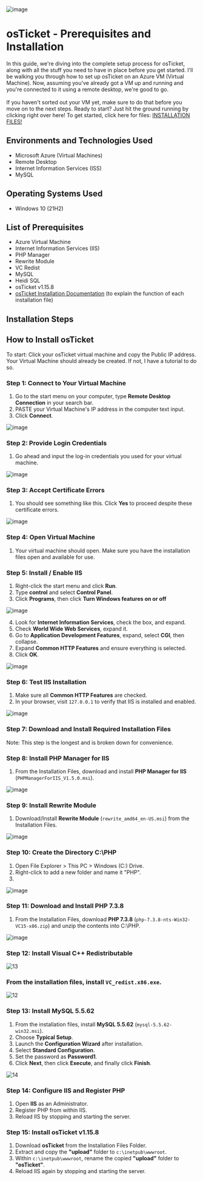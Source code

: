 <p align="center">
   
![image](https://github.com/Bybburnam/ostickets-prereqs/assets/102566114/9f54090c-2ac9-42f9-9ea2-ad7252719fe8)


</p>

<h1>osTicket - Prerequisites and Installation</h1>
In this guide, we're diving into the complete setup process for osTicket, along with all the stuff you need to have in place before you get started. I'll be walking you through how to set up osTicket on an Azure VM (Virtual Machine). Now, assuming you've already got a VM up and running and you're connected to it using a remote desktop, we're good to go.<br/>
<br/>
If you haven't sorted out your VM yet, make sure to do that before you move on to the next steps. Ready to start? Just hit the ground running by clicking right over here! To get started, click here for files:  <a href="https://drive.google.com/drive/u/2/folders/1APMfNyfNzcxZC6EzdaNfdZsUwxWYChf6">INSTALLATION FILES!</a>


<h2>Environments and Technologies Used</h2>

- Microsoft Azure (Virtual Machines)
- Remote Desktop
- Internet Information Services (ISS)
- MySQL

<h2>Operating Systems Used </h2>

- Windows 10</b> (21H2)

<h2>List of Prerequisites</h2>

- Azure Virtual Machine
- Internet Information Services (IIS)
- PHP Manager
- Rewrite Module
- VC Redist
- MySQL
- Heidi SQL
- osTicket v1.15.8
- [osTicket Installation Documentation](https://docs.osticket.com/en/latest/Getting%20Started/Installation.html) (to explain the function of each installation file)

<h2>Installation Steps</h2>

## How to Install osTicket

To start: Click your osTicket virtual machine and copy the Public IP address. Your Virtual Machine should already be created. If not, I have a tutorial to do so.

### Step 1: Connect to Your Virtual Machine

1. Go to the start menu on your computer, type **Remote Desktop Connection** in your search bar.
2. PASTE your Virtual Machine's IP address in the computer text input.
3. Click **Connect**.

![image](https://github.com/Bybburnam/ostickets-prereqs/assets/102566114/e7600f67-f608-44c6-9aa7-bf36bfbac786)


### Step 2: Provide Login Credentials

1. Go ahead and input the log-in credentials you used for your virtual machine.

![image](https://github.com/Bybburnam/ostickets-prereqs/assets/102566114/86241c57-07c0-43cf-a37c-d7b88ea9dba5)


### Step 3: Accept Certificate Errors

1. You should see something like this. Click **Yes** to proceed despite these certificate errors.

![image](https://github.com/Bybburnam/ostickets-prereqs/assets/102566114/1ec19e9a-e512-4fd2-b765-1fc0b0ef6ba5)



### Step 4: Open Virtual Machine

1. Your virtual machine should open. Make sure you have the installation files open and available for use.

### Step 5: Install / Enable IIS

1. Right-click the start menu and click **Run**.
2. Type **control** and select **Control Panel**.
3. Click **Programs**, then click **Turn Windows features on or off**

![image](https://github.com/Bybburnam/ostickets-prereqs/assets/102566114/dc091017-bb52-487c-8bf6-2aea87e8339f)

4. Look for **Internet Information Services**, check the box, and expand.
5. Check **World Wide Web Services**, expand it.
6. Go to **Application Development Features**, expand, select **CGI**, then collapse.
7. Expand **Common HTTP Features** and ensure everything is selected.
8. Click **OK**.

![image](https://github.com/Bybburnam/ostickets-prereqs/assets/102566114/fcff0c71-c6e2-41de-a34e-5e61a0950382)


### Step 6: Test IIS Installation

1. Make sure all **Common HTTP Features** are checked.
2. In your browser, visit `127.0.0.1` to verify that IIS is installed and enabled.
   
![image](https://github.com/Bybburnam/ostickets-prereqs/assets/102566114/1dbe42a0-ab5e-4b8e-91b2-9f7f28cb6132)


### Step 7: Download and Install Required Installation Files

Note: This step is the longest and is broken down for convenience.

### Step 8: Install PHP Manager for IIS

1. From the Installation Files, download and install **PHP Manager for IIS** (`PHPManagerForIIS_V1.5.0.msi`).

![image](https://github.com/Bybburnam/ostickets-prereqs/assets/102566114/f3423aea-0691-4fdb-b656-ff568bf26737)


### Step 9: Install Rewrite Module

1. Download/Install **Rewrite Module** (`rewrite_amd64_en-US.msi`) from the Installation Files.

![image](https://github.com/Bybburnam/ostickets-prereqs/assets/102566114/635c83a1-25c0-463d-93f3-d45f5ff1b360)

### Step 10: Create the Directory C:\PHP

1. Open File Explorer > This PC > Windows (C:) Drive.
2. Right-click to add a new folder and name it "PHP".
3. 
![image](https://github.com/Bybburnam/ostickets-prereqs/assets/102566114/841302fe-185e-440d-b94d-29b975929b5e)


### Step 11: Download and Install PHP 7.3.8

1. From the Installation Files, download **PHP 7.3.8** (`php-7.3.8-nts-Win32-VC15-x86.zip`) and unzip the contents into C:\PHP.

![image](https://github.com/Bybburnam/ostickets-prereqs/assets/102566114/ff38cd02-df70-418b-8780-b5da0db69575)


### Step 12: Install Visual C++ Redistributable
![13](https://github.com/Bybburnam/ostickets-prereqs/assets/102566114/a109c829-c1a4-4d3a-a537-23713da77277)

### From the installation files, install `VC_redist.x86.exe`.
![12](https://github.com/Bybburnam/ostickets-prereqs/assets/102566114/b1ad7ea8-8678-44f5-b582-665d44e36108)



### Step 13: Install MySQL 5.5.62

1. From the installation files, install **MySQL 5.5.62** (`mysql-5.5.62-win32.msi`).
2. Choose **Typical Setup**.
3. Launch the **Configuration Wizard** after installation.
4. Select **Standard Configuration**.
5. Set the password as **Password1**.
6. Click **Next**, then click **Execute**, and finally click **Finish**.

![14](https://github.com/Bybburnam/ostickets-prereqs/assets/102566114/3cd6347a-151a-4d10-8de2-818655e8d244)


### Step 14: Configure IIS and Register PHP

1. Open **IIS** as an Administrator.
2. Register PHP from within IIS.
3. Reload IIS by stopping and starting the server.

### Step 15: Install osTicket v1.15.8

1. Download **osTicket** from the Installation Files Folder.
2. Extract and copy the **"upload"** folder to `c:\inetpub\wwwroot`.
3. Within `c:\inetpub\wwwroot`, rename the copied **"upload"** folder to **"osTicket"**.
4. Reload IIS again by stopping and starting the server.


